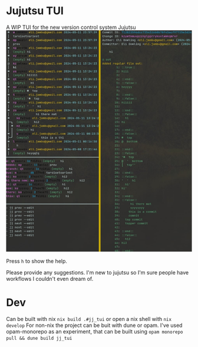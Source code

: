 # Jujutsu TUI
A WIP TUI for the new version control system Jujutsu 
![screenshot](./screenshot.jpg)

Press `h` to show the help.

Please provide any suggestions. I'm new to jujutsu so I'm sure people have workflows I couldn't even dream of.  
# Dev
Can be built with nix `nix build .#jj_tui` or open a nix shell with `nix develop`
For non-nix the project can be buit with dune or opam. 
I've used opam-monorepo as an experiment, that can be built using `opam monorepo pull && dune build jj_tui`
